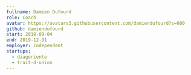 ```yaml
---
fullname: Damien Dufourd
role: Coach
avatar: https://avatars3.githubusercontent.com/damiendufourd?s=600
github: damiendufourd
start: 2018-09-04
end: 2019-12-31
employer: independent
startups:
  - diagoriente
  - trait-d-union
---
```

